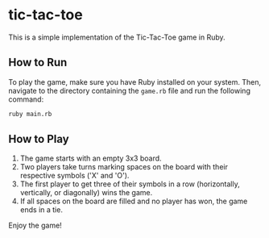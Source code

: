 # tic-tac-toe

This is a simple implementation of the Tic-Tac-Toe game in Ruby.

## How to Run

To play the game, make sure you have Ruby installed on your system. Then, navigate to the directory containing the `game.rb` file and run the following command:

```bash
ruby main.rb
```

## How to Play
1. The game starts with an empty 3x3 board.
1. Two players take turns marking spaces on the board with their respective symbols ('X' and 'O').
1. The first player to get three of their symbols in a row (horizontally, vertically, or diagonally) wins the game.
1. If all spaces on the board are filled and no player has won, the game ends in a tie.

Enjoy the game!